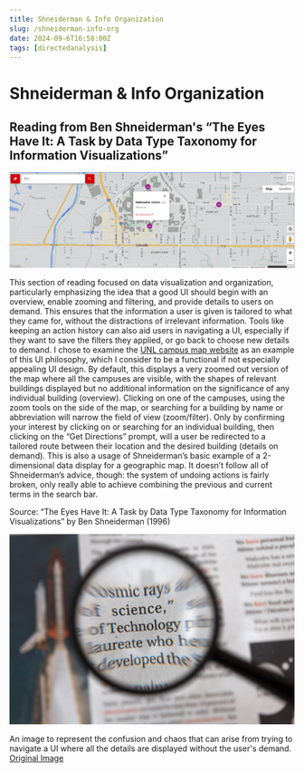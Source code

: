 ```yaml
---
title: Shneiderman & Info Organization
slug: /shneiderman-info-org
date: 2024-09-6T16:58:00Z
tags: [directedanalysis]
---
```


# Shneiderman & Info Organization
## Reading from Ben Shneiderman's “The Eyes Have It: A Task by Data Type Taxonomy for Information Visualizations”

![A screenshot from the UNL campus map, which shows the user having clicked on the Nebraska Union building.](./images/schneidermanuiexample.png)

This section of reading focused on data visualization and organization, particularly emphasizing the idea that a good UI should begin with an overview, enable zooming and filtering, and provide details to users on demand. This ensures that the information a user is given is tailored to what they came for, without the distractions of irrelevant information. Tools like keeping an action history can also aid users in navigating a UI, especially if they want to save the filters they applied, or go back to choose new details to demand. I chose to examine the [UNL campus map website](https://maps.unl.edu/) as an example of this UI philosophy, which I consider to be a functional if not especially appealing UI design. By default, this displays a very zoomed out version of the map where all the campuses are visible, with the shapes of relevant buildings displayed but no additional information on the significance of any individual building (overview). Clicking on one of the campuses, using the zoom tools on the side of the map, or searching for a building by name or abbreviation will narrow the field of view (zoom/filter). Only by confirming your interest by clicking on or searching for an individual building, then clicking on the “Get Directions” prompt, will a user be redirected to a tailored route between their location and the desired building (details on demand). This is also a usage of Shneiderman’s basic example of a 2-dimensional data display for a geographic map. It doesn’t follow all of Shneiderman’s advice, though: the system of undoing actions is fairly broken, only really able to achieve combining the previous and current terms in the search bar. 

Source: “The Eyes Have It: A Task by Data Type Taxonomy for Information Visualizations” by Ben Shneiderman (1996)

![A magnifying glass is help up to a page filled with blurry text. Even the words being magnified are distorted, with no real meaning being discerned from the mentions of "cosmic rays", "science", and "technology".](./images/shneidermanimage.png)

An image to represent the confusion and chaos that can arise from trying to navigate a UI where all the details are displayed without the user's demand. [Original Image](https://pxhere.com/en/photo/1259367#google_vignette )

